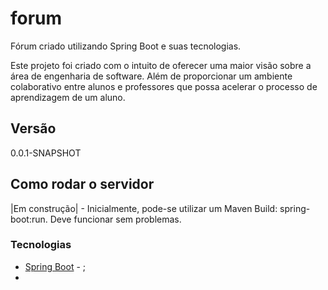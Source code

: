 # forum

Fórum criado utilizando Spring Boot e suas tecnologias.

Este projeto foi criado com o intuito de oferecer uma maior visão sobre a área de engenharia de software. Além de proporcionar um ambiente colaborativo entre alunos e professores que possa acelerar o processo de aprendizagem de um aluno.

## Versão
0.0.1-SNAPSHOT

## Como rodar o servidor
|Em construção| - Inicialmente, pode-se utilizar um Maven Build: spring-boot:run.
Deve funcionar sem problemas.

### Tecnologias

* [Spring Boot](http://projects.spring.io/spring-boot/) - ;
* 
